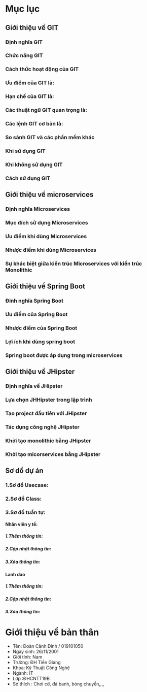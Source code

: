 # Mục lục

## Giới thiệu về GIT
### Định nghĩa GIT
### Chức năng GIT
### Cách thức hoạt động của GIT
### Ưu điểm của GIT là:
### Hạn chế của GIT là:
### Các thuật ngữ GIT quan trọng là:
### Các lệnh GIT cơ bản là:
### So sánh GIT và các phần mềm khác
### Khi sử dụng GIT
### Khi không sử dụng GIT
### Cách sử dụng GIT

## Giới thiệu về microservices
### Định nghĩa Microservices 
### Mục đích sử dụng Microservices 
### Ưu điểm khi dùng Microservices
### Nhược điểm khi dùng Microservices
### Sự khác biệt giữa kiến trúc Microservices với kiến trúc Monolithic 

## Giới thiệu về Spring Boot
### Đinh nghĩa Spring Boot 
###  Ưu điểm của Spring Boot
### Nhược điểm của Spring Boot
### Lợi ích khi dùng spring boot 
### Spring boot  được áp dụng trong microservices 

## Giới thiệu về JHipster
### Định nghĩa về JHipster
### Lựa chọn JHHipster trong lập trình
### Tạo project đầu tiên với JHipster
### Tác dụng công nghệ JHipster
### Khởi tạo monolithic bằng JHipster
### Khởi tạo micorservices bằng JHipster

## Sơ dồ dự án
### 1.Sơ đồ Usecase: 
### 2.Sơ đồ Class:
### 3.Sơ đồ tuần tự:
#### Nhân viên y tế:
##### 1.Thêm thông tin:
##### 2.Cập nhật thông tin:
##### 3.Xóa thông tin:
#### Lanh dao
##### 1.Thêm thông tin:
##### 2.Cập nhật thông tin:
##### 3.Xóa thông tin:

# Giới thiệu về bản thân

- Tên: Đoàn Cảnh Dinh / 019101050
- Ngày sinh: 26/11/2001
- Giới tính: Nam
- Trường: ĐH Tiền Giang
- Khoa: Kỹ Thuật Công Nghệ
- Ngành: IT
- Lớp :ĐHCNTT19B
- Sở thích : Chơi cờ, đá banh, bóng chuyền,,,,